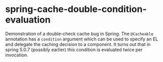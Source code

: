 # spring-cache-double-condition-evaluation
Demonstration of a double-check cache bug in Spring. The `@Cacheable` annotation has a `condition` argument which can be 
used to specify an EL and delegate the caching decision to a component. It turns out that in spring 5.0.7 (possibly earlier)
this condition is evaluated twice per invocation.

